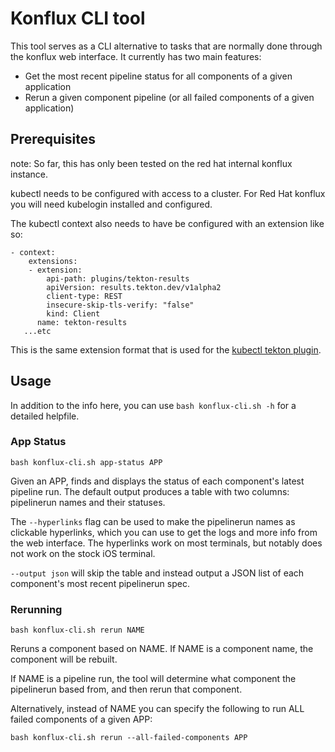 # Konflux CLI tool

This tool serves as a CLI alternative to tasks that are normally done through the konflux web interface. It currently has two main features:

- Get the most recent pipeline status for all components of a given application
- Rerun a given component pipeline (or all failed components of a given application)

## Prerequisites

note: So far, this has only been tested on the red hat internal konflux instance.

kubectl needs to be configured with access to a cluster. For Red Hat konflux you will need kubelogin installed and configured. 

The kubectl context also needs to have be configured with an extension like so:

```
- context:
    extensions:
    - extension:
        api-path: plugins/tekton-results
        apiVersion: results.tekton.dev/v1alpha2
        client-type: REST
        insecure-skip-tls-verify: "false"
        kind: Client
      name: tekton-results
   ...etc
```

This is the same extension format that is used for the [kubectl tekton plugin](https://github.com/sayan-biswas/kubectl-tekton). 

## Usage

In addition to the info here, you can use `bash konflux-cli.sh -h` for a detailed helpfile.

### App Status

```
bash konflux-cli.sh app-status APP
```

Given an APP, finds and displays the status of each component's latest pipeline run. The default output produces a table with two columns: pipelinerun names and their statuses.

The `--hyperlinks` flag can be used to make the pipelinerun names as clickable hyperlinks, which you can use to get the logs and more info from the web interface. The hyperlinks work on most terminals, but notably does not work on the stock iOS terminal.

`--output json` will skip the table and instead output a JSON list of each component's most recent pipelinerun spec. 

### Rerunning

```
bash konflux-cli.sh rerun NAME
```

Reruns a component based on NAME. If NAME is a component name, the component will be rebuilt. 

If NAME is a pipeline run, the tool will determine what component the pipelinerun based from, and then rerun that component.

Alternatively, instead of NAME you can specify the following to run ALL failed components of a given APP:

```
bash konflux-cli.sh rerun --all-failed-components APP
```

